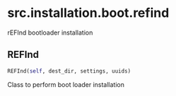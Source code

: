 <h1 id="src.installation.boot.refind">src.installation.boot.refind</h1>

rEFInd bootloader installation
<h2 id="src.installation.boot.refind.REFInd">REFInd</h2>

```python
REFInd(self, dest_dir, settings, uuids)
```
Class to perform boot loader installation
